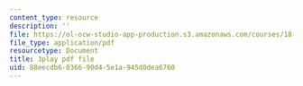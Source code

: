 ```yaml
---
content_type: resource
description: ''
file: https://ol-ocw-studio-app-production.s3.amazonaws.com/courses/18-02sc-multivariable-calculus-fall-2010/88eecdb6036690d45e1a945d0dea6760_U91touR6_UY.pdf
file_type: application/pdf
resourcetype: Document
title: 3play pdf file
uid: 88eecdb6-0366-90d4-5e1a-945d0dea6760
---
```

